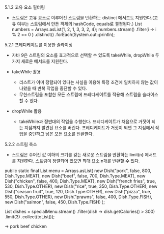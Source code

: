5.1.2 고유 요소 필터링
- 스트림은 고유 요소로 이루어진 스트림을 반환하는 distinct 메서드도 지원한다.(고유 여부는 스트림에서 만든 객체의 hashCode, equals로 결졍된다.)
  List<Integer> numbers = Arrays.asList(1, 2, 1, 3, 3, 2, 4);
  numbers.stream()
         .filter(i -> i % 2 == 0 )
         .distinct()
         .forEach(System.out::println);
  
5.2.1 프레디케이트를 이용한 슬라이싱
- 자바 9은 스트림의 요소를 효과적으로 선택할 수 있도록 takeWhile, dropWhile 두 가지 새로운 메서드를 지원한다.

* takeWhile 활용
  - 리스트가 이미 정렬되어 있다는 사실을 이용해 특정 조건에 일치하지 않는 값이 나왔을 때 반복 작업을 중단할 수 있다.
  - 무한스트림을 포함한 모든 스트림에 프레디케이트를 적용해 스트림을 슬라이스할 수 있다.

* dropWhile 활용
  - takeWhile과 정반대의 작업을 수행한다. 프레디케이트가 처음으로 거짓이 되는 지점까지 발견된 요소를 버린다.
    프레디케이트가 거짓이 되면 그 지점에서 작업을 중단하고 남은 모든 요소를 반환한다.
  
 5.2.2 스트림 축소
  - 스트림은 주어진 값 이하의 크기를 갖는 새로운 스트림을 반환하는 limit(n) 메서드를 지원한다.
    스트림이 정렬되어 있으면 최대 요소 n개를 반환할 수 있다.
  
public static final List<Dish> menu = Arrays.asList(
      new Dish("pork", false, 800, Dish.Type.MEAT),
      new Dish("beef", false, 700, Dish.Type.MEAT),
      new Dish("chicken", false, 400, Dish.Type.MEAT),
      new Dish("french fries", true, 530, Dish.Type.OTHER),
      new Dish("rice", true, 350, Dish.Type.OTHER),
      new Dish("season fruit", true, 120, Dish.Type.OTHER),
      new Dish("pizza", true, 550, Dish.Type.OTHER),
      new Dish("prawns", false, 400, Dish.Type.FISH),
      new Dish("salmon", false, 450, Dish.Type.FISH)
  );
  
  List<Dish> dishes = specialMenu.stream()
                                 .filter(dish -> dish.getCalories() > 300)
                                 .limit(3)
                                 .collect(toList());
  
 -> pork
    beef
    chicken
